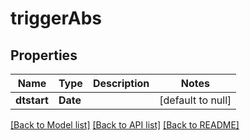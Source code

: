 # triggerAbs
## Properties

Name | Type | Description | Notes
------------ | ------------- | ------------- | -------------
**dtstart** | **Date** |  | [default to null]

[[Back to Model list]](../README.md#documentation-for-models) [[Back to API list]](../README.md#documentation-for-api-endpoints) [[Back to README]](../README.md)

